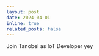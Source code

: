 ```yaml
---
layout: post
date: 2024-04-01
inline: true
related_posts: false
---
```

Join Tanobel as IoT Developer yey

